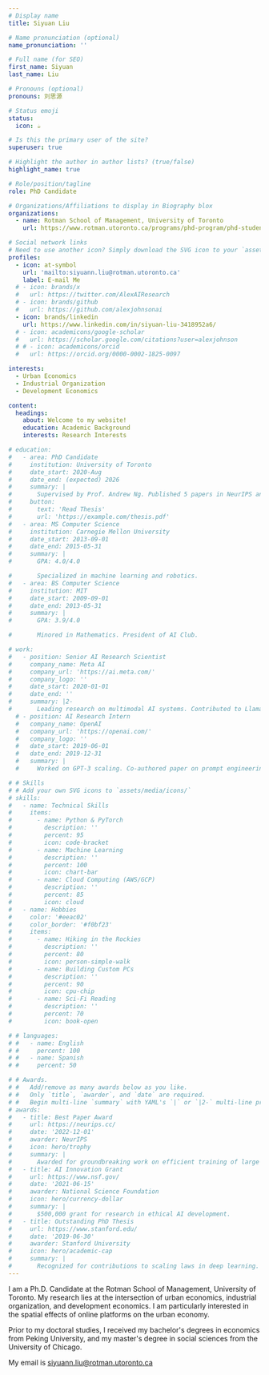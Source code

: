 ```yaml
---
# Display name
title: Siyuan Liu

# Name pronunciation (optional)
name_pronunciation: ''

# Full name (for SEO)
first_name: Siyuan
last_name: Liu

# Pronouns (optional)
pronouns: 刘思源

# Status emoji
status:
  icon: ☕

# Is this the primary user of the site?
superuser: true

# Highlight the author in author lists? (true/false)
highlight_name: true

# Role/position/tagline
role: PhD Candidate

# Organizations/Affiliations to display in Biography blox
organizations:
  - name: Rotman School of Management, University of Toronto
    url: https://www.rotman.utoronto.ca/programs/phd-program/phd-student-profiles/siyuan-liu/

# Social network links
# Need to use another icon? Simply download the SVG icon to your `assets/media/icons/` folder.
profiles:
  - icon: at-symbol
    url: 'mailto:siyuann.liu@rotman.utoronto.ca'
    label: E-mail Me
  # - icon: brands/x
  #   url: https://twitter.com/AlexAIResearch
  # - icon: brands/github
  #   url: https://github.com/alexjohnsonai
  - icon: brands/linkedin
    url: https://www.linkedin.com/in/siyuan-liu-3418952a6/
  # - icon: academicons/google-scholar
  #   url: https://scholar.google.com/citations?user=alexjohnson
  # # - icon: academicons/orcid
  #   url: https://orcid.org/0000-0002-1825-0097

interests:
  - Urban Economics
  - Industrial Organization
  - Development Economics

content:
  headings:
    about: Welcome to my website!
    education: Academic Background
    interests: Research Interests

# education:
#   - area: PhD Candidate
#     institution: University of Toronto
#     date_start: 2020-Aug
#     date_end: (expected) 2026
#     summary: |
#       Supervised by Prof. Andrew Ng. Published 5 papers in NeurIPS and ICML, with 2 best paper awards.
#     button:
#       text: 'Read Thesis'
#       url: 'https://example.com/thesis.pdf'
#   - area: MS Computer Science
#     institution: Carnegie Mellon University
#     date_start: 2013-09-01
#     date_end: 2015-05-31
#     summary: |
#       GPA: 4.0/4.0

#       Specialized in machine learning and robotics.
#   - area: BS Computer Science
#     institution: MIT
#     date_start: 2009-09-01
#     date_end: 2013-05-31
#     summary: |
#       GPA: 3.9/4.0

#       Minored in Mathematics. President of AI Club.

# work:
#   - position: Senior AI Research Scientist
#     company_name: Meta AI
#     company_url: 'https://ai.meta.com/'
#     company_logo: ''
#     date_start: 2020-01-01
#     date_end: ''
#     summary: |2-
#       Leading research on multimodal AI systems. Contributed to Llama 2 and other open-source models. 50+ citations in 3 years.
  # - position: AI Research Intern
  #   company_name: OpenAI
  #   company_url: 'https://openai.com/'
  #   company_logo: ''
  #   date_start: 2019-06-01
  #   date_end: 2019-12-31
  #   summary: |
  #     Worked on GPT-3 scaling. Co-authored paper on prompt engineering.

# # Skills
# # Add your own SVG icons to `assets/media/icons/`
# skills:
#   - name: Technical Skills
#     items:
#       - name: Python & PyTorch
#         description: ''
#         percent: 95
#         icon: code-bracket
#       - name: Machine Learning
#         description: ''
#         percent: 100
#         icon: chart-bar
#       - name: Cloud Computing (AWS/GCP)
#         description: ''
#         percent: 85
#         icon: cloud
#   - name: Hobbies
#     color: '#eeac02'
#     color_border: '#f0bf23'
#     items:
#       - name: Hiking in the Rockies
#         description: ''
#         percent: 80
#         icon: person-simple-walk
#       - name: Building Custom PCs
#         description: ''
#         percent: 90
#         icon: cpu-chip
#       - name: Sci-Fi Reading
#         description: ''
#         percent: 70
#         icon: book-open

# # languages:
# #   - name: English
# #     percent: 100
# #   - name: Spanish
# #     percent: 50

# # Awards.
# #   Add/remove as many awards below as you like.
# #   Only `title`, `awarder`, and `date` are required.
# #   Begin multi-line `summary` with YAML's `|` or `|2-` multi-line prefix and indent 2 spaces below.
# awards:
#   - title: Best Paper Award
#     url: https://neurips.cc/
#     date: '2022-12-01'
#     awarder: NeurIPS
#     icon: hero/trophy
#     summary: |
#       Awarded for groundbreaking work on efficient training of large models.
#   - title: AI Innovation Grant
#     url: https://www.nsf.gov/
#     date: '2021-06-15'
#     awarder: National Science Foundation
#     icon: hero/currency-dollar
#     summary: |
#       $500,000 grant for research in ethical AI development.
#   - title: Outstanding PhD Thesis
#     url: https://www.stanford.edu/
#     date: '2019-06-30'
#     awarder: Stanford University
#     icon: hero/academic-cap
#     summary: |
#       Recognized for contributions to scaling laws in deep learning.
---
```


I am a Ph.D. Candidate at the Rotman School of Management, University of Toronto. My research lies at the intersection of urban economics, industrial organization, and development economics. I am particularly interested in the spatial effects of online platforms on the urban economy.

Prior to my doctoral studies, I received my bachelor's degrees in economics from Peking University, and my master's degree in social sciences from the University of Chicago.

My email is siyuann.liu@rotman.utoronto.ca